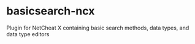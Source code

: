 # basicsearch-ncx
Plugin for NetCheat X containing basic search methods, data types, and data type editors
